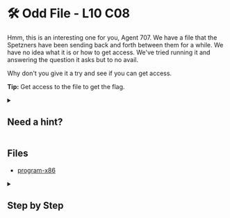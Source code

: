 # 🛠 Odd File - L10 C08

Hmm, this is an interesting one for you, Agent 707. We have a file that the Spetzners have been sending back and forth between them for a while. We have no idea what it is or how to get access. We've tried running it and answering the question it asks but to no avail.

Why don't you give it a try and see if you can get access.

**Tip:** Get access to the file to get the flag.

<details><summary>

## Need a hint?</summary>

> 💡 Hint: The program was written in C. What is the largest number that can be stored in a regular integer in C?

</details>

## Files

- [program-x86](/assets/oddfile1)

<details><summary>

## Step by Step</summary>

- Download the file
- Run `chmod +x [filename]`
- Run `./[filename]`
- It tells you that the number is 1000 and to make it a negative while only using addition
- This can be achieved using an integer overflow
- Since the maximum value an `int` variable in can store is `2147483647`, adding that will overflow into the sign bit and make the number negative
- Enter `2147483647` as the number to add to 1000 and you will receive the flag

`flag: zftNrRCk3Yx8xBsAFpJ`

</details>
